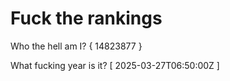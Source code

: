 # Fuck the rankings

Who the hell am I?
{ 14823877 }

What fucking year is it?
[ 2025-03-27T06:50:00Z ]

